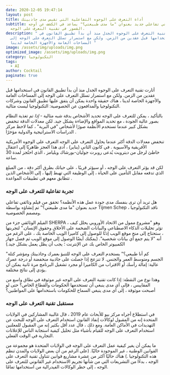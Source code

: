 ```yaml
---
date: 2020-12-05 19:47:14
layout: post
title: أداة التعرف على الوجوه التفاعلية التي تقيس مدى جاذبيتك
subtitle: فيلم وثائقي تفاعلي جديد بعنوان "ما مدى طبيعتي؟" يساعد في الكشف عن أوجه
  القصور في تقنية التعرف على الوجه.
description: " أثارت تقنية التعرف على الوجوه الجدل منذ أن بدأ تطبيق القانون في
  استخدامها قبل عقدين من الزمن. ولكن مع استمرار تسلل التعرف على الوجه إلى
  المساحات العامة والأجهزة الخاصة لدينا "
image: /assets/img/uploads/img.png
optimized_image: /assets/img/uploads/img.png
category: التكنولوجيا
tags:
  - AI
author: Cocktail
paginate: true
---
```

أثارت تقنية التعرف على الوجوه الجدل منذ أن بدأ تطبيق القانون في استخدامها قبل عقدين من الزمن. ولكن مع استمرار تسلل التعرف على الوجه إلى المساحات العامة والأجهزة الخاصة لدينا ، هناك حقيقة واحدة يمكن أن يتفق عليها تطبيق القانون وشركات التكنولوجيا والمدافعون عن الخصوصية: التكنولوجيا ليست مثالية.

بالتأكيد ، يمكن للتعرف على الوجه تحديد الأشخاص بدقة شبه مثالية - *إذا* تم تغذية النظام بصور عالية الجودة ، مع تحديد المواقع والإضاءة بشكل جيد. لكن معدلات الدقة تنخفض بشكل كبير عندما تستخدم الأنظمة صورًا لأشخاص "في البرية" ، كما لاحظ مركز الدراسات الاستراتيجية والدولية مؤخرًا .

تنخفض معدلات الدقة أكثر عندما يحاول التعرف على الوجه التعرف على الوجوه الأمريكية الأفريقية والآسيوية . في كانون الثاني (يناير) ، أدى هذا العجز ظاهريًا إلى اعتقال خاطئ لرجل من ديترويت يُدعى روبرت جوليان-بورشاك ويليامز ، الذي احتُجز لمدة 30 ساعة.

لكن قد يؤثر التعرف على الوجه ، أو سيؤثر قريبًا ، على حياتك بطرق أكثر دقة ، من المبلغ الذي تدفعه مقابل التأمين على الحياة ، إلى الوظيفة التي تهبط إليها ، إلى الأشخاص الذين تتطابق معهم في تطبيقات المواعدة .

### تجربة تفاعلية للتعرف على الوجه 

هل تريد أن ترى بنفسك مدى جودة عمل هذه الأنظمة؟ تحقق من فيلم وثائقي تفاعلي جديد بعنوان "ما مدى طبيعتي؟" تم إنشاؤه بواسطة Tijmen Schep ، ناقد التكنولوجيا ومصمم الخصوصية.

الفيلم الوثائقي جزء من SHERPA ، وهو "مشروع ممول من الاتحاد الأوروبي يحلل كيف تؤثر تحليلات الذكاء الاصطناعي والبيانات الضخمة على الأخلاق وحقوق الإنسان." لتجربتها ، ستحتاج إلى منح موقع الويب إذنًا للوصول إلى كاميرا الويب الخاصة بك ، على الرغم من أنه "لا يتم جمع أي بيانات شخصية". (يمكنك أيضًا الوصول إلى موقع الويب ثم فصل جهاز الكمبيوتر الخاص بك عن الإنترنت ؛ يجب أن يظل يعمل بشكل جيد.)

"كم أنا طبيعي؟" يستخدم التعرف على الوجه للتنبؤ بعمرك وجاذبيتك ومؤشر كتلة الجسم ومتوسط ​​العمر والجنس. لا تنزعج إذا حصلت على جاذبية منخفضة أو درجة عمرك عالية: إمالة رأسك أو الاقتراب من الكاميرا أو مجرد تشغيل البرنامج مرة ثانية يمكن أن يؤدي إلى نتائج مختلفة.

وهذا نوع من النقطة: إذا كانت تقنية التعرف على الوجه غير موثوقة في نطاق واسع من المقاييس ، فإلى أي مدى ينبغي أن تستخدمها الحكومات والقطاع الخاص؟ حتى لو أصبحت موثوقة ، إلى أي مدى ينبغي السماح للحكومات باستخدامها على المواطنين؟

### مستقبل تقنية التعرف على الوجه

في استطلاع أجراه مركز بيو للأبحاث عام 2019 ، قال غالبية المشاركين في الولايات المتحدة إنه من المقبول لوكالات إنفاذ القانون استخدام التعرف على الوجه للبحث عن التهديدات في الأماكن العامة. ومع ذلك ، قال عدد أقل بكثير إنه من المقبول للمعلنين استخدام التعرف على الوجه للقيام بأشياء مثل تحليل كيفية استجابة الناس للإعلانات التجارية في الوقت الفعلي.

ما يمكن أن يغير كيفية عمل التعرف على الوجه في الولايات المتحدة هو مجموعة من القوانين الوطنية ، غير الموجودة حاليًا. (على الرغم من أن بعض الولايات والمدن تنظم هذه التكنولوجيا .) هناك حاليًا أكثر من عشرة مشاريع قوانين تتناول تقنية التعرف على الوجه ، بدءًا من التشريعات التي من شأنها تجريم الاستخدام غير القانوني للتعرف على الوجه ، إلى حظر الوكالات الفيدرالية من استخدامها تمامًا.